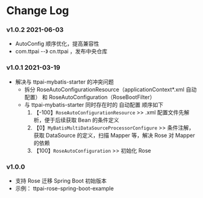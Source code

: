 # Change Log



### v1.0.2 2021-06-03

- AutoConfig 顺序优化，提高兼容性
- com.ttpai --》 cn.ttpai ，发布中央仓库



### v1.0.1 2021-03-19

- 解决与 ttpai-mybatis-starter 的冲突问题
    - 拆分 RoseAutoConfigurationResource（applicationContext*.xml 自动配置） 和 RoseAutoConfiguration（RoseBootFilter）
    - 与 ttpai-mybatis-starter 同时存在时的 自动配置 顺序如下
        1. 【-100】`RoseAutoConfigurationResource` >> .xml 配置文件先解析，便于后续获取 Bean 的条件定义
        2. 【0】`MyBatisMultiDataSourceProcessorConfigure` >> 条件注解，获取 DataSource 的定义，扫描 Mapper 等，解决 Rose 对 Mapper 的依赖
        3. 【100】`RoseAutoConfiguration` >> 初始化 Rose



### v1.0.0

- 支持 Rose 迁移 Spring Boot 初始版本
- 示例： ttpai-rose-spring-boot-example
